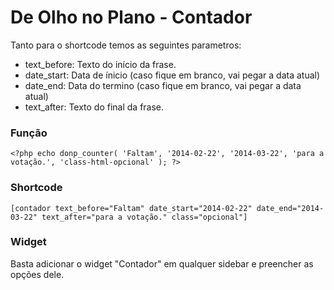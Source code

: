 # De Olho no Plano - Contador #

Tanto para o shortcode temos as seguintes parametros:

* text_before: Texto do início da frase.
* date_start: Data de ínicio (caso fique em branco, vai pegar a data atual)
* date_end: Data do termino (caso fique em branco, vai pegar a data atual)
* text_after: Texto do final da frase.

### Função ###

	<?php echo donp_counter( 'Faltam', '2014-02-22', '2014-03-22', 'para a votação.', 'class-html-opcional' ); ?>

### Shortcode ###

	[contador text_before="Faltam" date_start="2014-02-22" date_end="2014-03-22" text_after="para a votação." class="opcional"]

### Widget ###

Basta adicionar o widget "Contador" em qualquer sidebar e preencher as opções dele.
